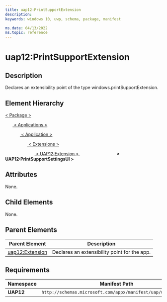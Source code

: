 ```yaml
---
title: uap12:PrintSupportExtension
description: 
keywords: windows 10, uwp, schema, package, manifest

ms.date: 04/13/2022
ms.topic: reference
---
```


# uap12:PrintSupportExtension

## Description

Declares an extensibility point of the type windows.printSupportExtension.

## Element Hierarchy

[ < Package > ](element-package.md)

&nbsp;&nbsp;&nbsp;&nbsp;&nbsp;&nbsp;[ < Applications > ](element-applications.md)

&nbsp;&nbsp;&nbsp;&nbsp;&nbsp;&nbsp;&nbsp;&nbsp;&nbsp;&nbsp;&nbsp;&nbsp;[ < Application > ](element-application.md)

&nbsp;&nbsp;&nbsp;&nbsp;&nbsp;&nbsp;&nbsp;&nbsp;&nbsp;&nbsp;&nbsp;&nbsp;&nbsp;&nbsp;&nbsp;&nbsp;&nbsp;&nbsp;[ < Extensions > ](element-1-extensions.md)

&nbsp;&nbsp;&nbsp;&nbsp;&nbsp;&nbsp;&nbsp;&nbsp;&nbsp;&nbsp;&nbsp;&nbsp;&nbsp;&nbsp;&nbsp;&nbsp;&nbsp;&nbsp;&nbsp;&nbsp;&nbsp;&nbsp;&nbsp;&nbsp;[ < UAP12:Extension > ](element-uap12-extension.md)
&nbsp;&nbsp;&nbsp;&nbsp;&nbsp;&nbsp;&nbsp;&nbsp;&nbsp;&nbsp;&nbsp;&nbsp;&nbsp;&nbsp;&nbsp;&nbsp;&nbsp;&nbsp;&nbsp;&nbsp;&nbsp;&nbsp;&nbsp;&nbsp;&nbsp;&nbsp;&nbsp;&nbsp;&nbsp;&nbsp;**< UAP12:PrintSupportSettingsUI >**

## Attributes

None.

## Child Elements

None.

## Parent Elements

| Parent Element | Description |
|---------------|-------------|
| [uap12:Extension](element-uap12-extension.md) | Declares an extensibility point for the app. |

## Requirements

| Namespace | Manifest Path |
|-----------|---------------|
| **UAP12** | `http://schemas.microsoft.com/appx/manifest/uap/windows10/12`